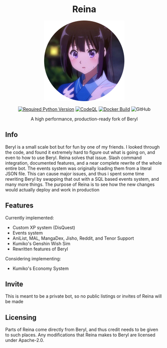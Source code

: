 <div align=center>

# Reina

![Reina](./Assets/reina-logo-resized.png)


[![Required Python Version](https://img.shields.io/badge/Python-3.10-blue?logo=python&logoColor=white)](https://github.com/No767/Reina/blob/dev/pyproject.toml) [![CodeQL](https://github.com/No767/Reina/actions/workflows/codeql.yml/badge.svg?branch=dev&event=push)](https://github.com/No767/Reina/actions/workflows/codeql.yml) [![Docker Build](https://github.com/No767/Reina/actions/workflows/docker-build.yml/badge.svg)](https://github.com/No767/Reina/actions/workflows/docker-build.yml) ![GitHub](https://img.shields.io/github/license/No767/Reina?label=License&logo=github)


A high performance, production-ready fork of Beryl

<div align=left>

## Info

Beryl is a small scale bot but for fun by one of my friends. I looked through the code, and found it extremely hard to figure out what is going on, and even to how to use Beryl. Reina solves that issue. Slash command integration, documented features, and a near complete rewrite of the whole entire bot. The events system was originally loading them from a literal JSON file. This can cause major issues, and thus i spent some time rewriting Beryl by swapping that out with a SQL based events system, and many more things. The purpose of Reina is to see how the new changes would actually deploy and work in production

## Features

Currently implemented:

- Custom XP system (DisQuest)
- Events system
- AniList, MAL, MangaDex, Jisho, Reddit, and Tenor Support
- Kumiko's Genshin Wish Sim 
- Rewritten features of Beryl

Considering implementing:

- Kumiko's Economy System

## Invite

This is meant to be a private bot, so no public listings or invites of Reina will be made

## Licensing

Parts of Reina come directly from Beryl, and thus credit needs to be given to such places. Any modifications that Reina makes to Beryl are licensed under Apache-2.0.
